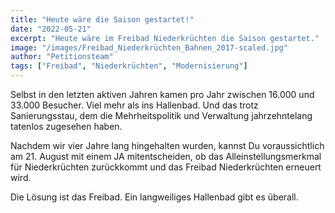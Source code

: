 ```yaml
---
title: "Heute wäre die Saison gestartet!"
date: "2022-05-21"
excerpt: "Heute wäre im Freibad Niederkrüchten die Saison gestartet."
image: "/images/Freibad_Niederkrüchten_Bahnen_2017-scaled.jpg"
author: "Petitionsteam"
tags: ["Freibad", "Niederkrüchten", "Modernisierung"]
---
```


Selbst in den letzten aktiven Jahren kamen pro Jahr zwischen 16.000 und 33.000 Besucher. Viel mehr als ins Hallenbad. Und das trotz Sanierungsstau, dem die Mehrheitspolitik und Verwaltung jahrzehntelang tatenlos zugesehen haben.

Nachdem wir vier Jahre lang hingehalten wurden, kannst Du voraussichtlich am 21. August mit einem JA mitentscheiden, ob das Alleinstellungsmerkmal für Niederkrüchten zurückkommt und das Freibad Niederkrüchten erneuert wird.

Die Lösung ist das Freibad. Ein langweiliges Hallenbad gibt es überall.